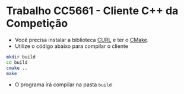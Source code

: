 Trabalho CC5661 - Cliente C++ da Competição
===========================================

- Você precisa instalar a biblioteca [CURL](https://curl.haxx.se/libcurl/) e ter o [CMake](https://cmake.org/).
- Utilize o código abaixo para compilar o cliente
```bash
mkdir build
cd build
cmake ..
make 
```
- O programa irá compilar na pasta `build`
